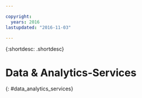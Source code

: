 ```yaml
---

copyright:
  years: 2016
lastupdated: "2016-11-03"

---
```


{:shortdesc: .shortdesc}

# Data & Analytics-Services
{: #data_analytics_services}
